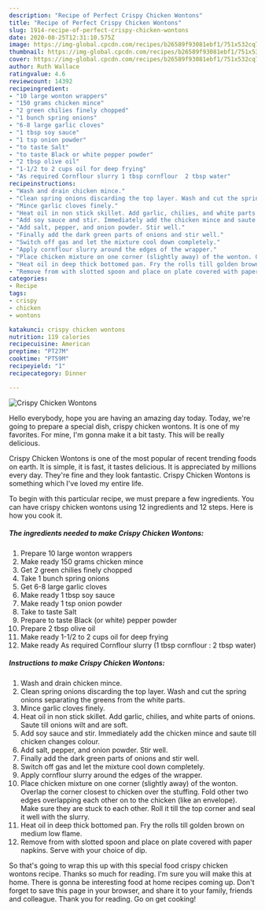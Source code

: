 ```yaml
---
description: "Recipe of Perfect Crispy Chicken Wontons"
title: "Recipe of Perfect Crispy Chicken Wontons"
slug: 1914-recipe-of-perfect-crispy-chicken-wontons
date: 2020-08-25T12:31:10.575Z
image: https://img-global.cpcdn.com/recipes/b26589f93081ebf1/751x532cq70/crispy-chicken-wontons-recipe-main-photo.jpg
thumbnail: https://img-global.cpcdn.com/recipes/b26589f93081ebf1/751x532cq70/crispy-chicken-wontons-recipe-main-photo.jpg
cover: https://img-global.cpcdn.com/recipes/b26589f93081ebf1/751x532cq70/crispy-chicken-wontons-recipe-main-photo.jpg
author: Ruth Wallace
ratingvalue: 4.6
reviewcount: 14392
recipeingredient:
- "10 large wonton wrappers"
- "150 grams chicken mince"
- "2 green chilies finely chopped"
- "1 bunch spring onions"
- "6-8 large garlic cloves"
- "1 tbsp soy sauce"
- "1 tsp onion powder"
- "to taste Salt"
- "to taste Black or white pepper powder"
- "2 tbsp olive oil"
- "1-1/2 to 2 cups oil for deep frying"
- "As required Cornflour slurry 1 tbsp cornflour  2 tbsp water"
recipeinstructions:
- "Wash and drain chicken mince."
- "Clean spring onions discarding the top layer. Wash and cut the spring onions separating the greens from the white parts."
- "Mince garlic cloves finely."
- "Heat oil in non stick skillet. Add garlic, chilies, and white parts of onions. Saute till onions wilt and are soft."
- "Add soy sauce and stir. Immediately add the chicken mince and saute till chicken changes colour."
- "Add salt, pepper, and onion powder. Stir well."
- "Finally add the dark green parts of onions and stir well."
- "Switch off gas and let the mixture cool down completely."
- "Apply cornflour slurry around the edges of the wrapper."
- "Place chicken mixture on one corner (slightly away) of the wonton. Overlap the corner closest to chicken over the stuffing. Fold other two edges overlapping each other on to the chicken (like an envelope). Make sure they are stuck to each other. Roll it till the top corner and seal it well with the slurry."
- "Heat oil in deep thick bottomed pan. Fry the rolls till golden brown on medium low flame."
- "Remove from with slotted spoon and place on plate covered with paper napkins. Serve with your choice of dip."
categories:
- Recipe
tags:
- crispy
- chicken
- wontons

katakunci: crispy chicken wontons 
nutrition: 119 calories
recipecuisine: American
preptime: "PT27M"
cooktime: "PT59M"
recipeyield: "1"
recipecategory: Dinner

---
```



![Crispy Chicken Wontons](https://img-global.cpcdn.com/recipes/b26589f93081ebf1/751x532cq70/crispy-chicken-wontons-recipe-main-photo.jpg)

Hello everybody, hope you are having an amazing day today. Today, we're going to prepare a special dish, crispy chicken wontons. It is one of my favorites. For mine, I'm gonna make it a bit tasty. This will be really delicious.

Crispy Chicken Wontons is one of the most popular of recent trending foods on earth. It is simple, it is fast, it tastes delicious. It is appreciated by millions every day. They're fine and they look fantastic. Crispy Chicken Wontons is something which I've loved my entire life.




To begin with this particular recipe, we must prepare a few ingredients. You can have crispy chicken wontons using 12 ingredients and 12 steps. Here is how you cook it.

<!--inarticleads1-->

##### The ingredients needed to make Crispy Chicken Wontons:

1. Prepare 10 large wonton wrappers
1. Make ready 150 grams chicken mince
1. Get 2 green chilies finely chopped
1. Take 1 bunch spring onions
1. Get 6-8 large garlic cloves
1. Make ready 1 tbsp soy sauce
1. Make ready 1 tsp onion powder
1. Take to taste Salt
1. Prepare to taste Black (or white) pepper powder
1. Prepare 2 tbsp olive oil
1. Make ready 1-1/2 to 2 cups oil for deep frying
1. Make ready As required Cornflour slurry (1 tbsp cornflour : 2 tbsp water)




<!--inarticleads2-->

##### Instructions to make Crispy Chicken Wontons:

1. Wash and drain chicken mince.
1. Clean spring onions discarding the top layer. Wash and cut the spring onions separating the greens from the white parts.
1. Mince garlic cloves finely.
1. Heat oil in non stick skillet. Add garlic, chilies, and white parts of onions. Saute till onions wilt and are soft.
1. Add soy sauce and stir. Immediately add the chicken mince and saute till chicken changes colour.
1. Add salt, pepper, and onion powder. Stir well.
1. Finally add the dark green parts of onions and stir well.
1. Switch off gas and let the mixture cool down completely.
1. Apply cornflour slurry around the edges of the wrapper.
1. Place chicken mixture on one corner (slightly away) of the wonton. Overlap the corner closest to chicken over the stuffing. Fold other two edges overlapping each other on to the chicken (like an envelope). Make sure they are stuck to each other. Roll it till the top corner and seal it well with the slurry.
1. Heat oil in deep thick bottomed pan. Fry the rolls till golden brown on medium low flame.
1. Remove from with slotted spoon and place on plate covered with paper napkins. Serve with your choice of dip.




So that's going to wrap this up with this special food crispy chicken wontons recipe. Thanks so much for reading. I'm sure you will make this at home. There is gonna be interesting food at home recipes coming up. Don't forget to save this page in your browser, and share it to your family, friends and colleague. Thank you for reading. Go on get cooking!

